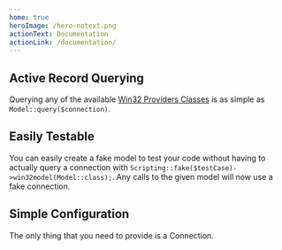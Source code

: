 ```yaml
---
home: true
heroImage: /hero-notext.png
actionText: Documentation
actionLink: /documentation/
---
```


<div class="features">
  <div class="feature">
    <h2>Active Record Querying</h2>
    <p>
    
Querying any of the available [Win32 Providers Classes](https://docs.microsoft.com/en-us/windows/win32/cimwin32prov/win32-provider) is as simple as `Model::query($connection)`.
    
</p>
  </div>
  <div class="feature">
    <h2>Easily Testable</h2>
    <p>

You can easily create a fake model to test your code without having to actually query a connection with `Scripting::fake($testCase)->win32model(Model::class);`. Any calls to the given model will now use a fake connection.
    
</p>
  </div>
  <div class="feature">
    <h2>Simple Configuration</h2>
    <p>
    
The only  thing that you need to provide is a Connection.
    
</p>
  </div>
</div>